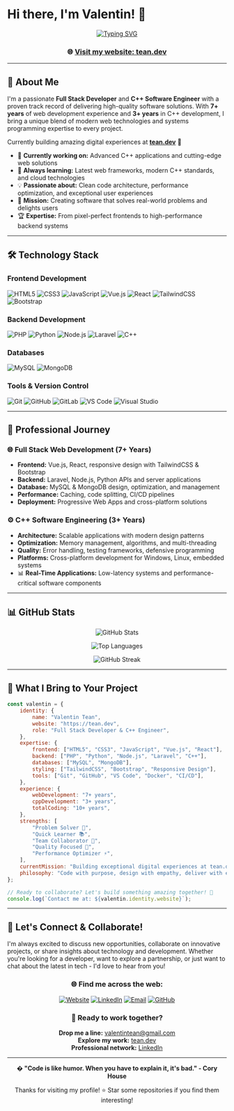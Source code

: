 # Hi there, I'm Valentin! 👋

<div align="center">
  
[![Typing SVG](https://readme-typing-svg.herokuapp.com?font=Fira+Code&pause=1000&color=00D4AA&center=true&vCenter=true&width=500&lines=Full+Stack+Developer;C%2B%2B+Software+Engineer;7%2B+Years+of+Coding+Experience;Building+Digital+Solutions+at+tean.dev)](https://git.io/typing-svg)

### 🌐 [Visit my website: tean.dev](https://tean.dev)

</div>

---

## 🚀 About Me

I'm a passionate **Full Stack Developer** and **C++ Software Engineer** with a proven track record of delivering high-quality software solutions. With **7+ years** of web development experience and **3+ years** in C++ development, I bring a unique blend of modern web technologies and systems programming expertise to every project.

Currently building amazing digital experiences at **[tean.dev](https://tean.dev)** 🌟

-   🔭 **Currently working on:** Advanced C++ applications and cutting-edge web solutions
-   🌱 **Always learning:** Latest web frameworks, modern C++ standards, and cloud technologies
-   💡 **Passionate about:** Clean code architecture, performance optimization, and exceptional user experiences
-   🎯 **Mission:** Creating software that solves real-world problems and delights users
-   🏆 **Expertise:** From pixel-perfect frontends to high-performance backend systems

---

## 🛠️ Technology Stack

### **Frontend Development**

![HTML5](https://img.shields.io/badge/HTML5-E34F26?style=for-the-badge&logo=html5&logoColor=white)
![CSS3](https://img.shields.io/badge/CSS3-1572B6?style=for-the-badge&logo=css3&logoColor=white)
![JavaScript](https://img.shields.io/badge/JavaScript-F7DF1E?style=for-the-badge&logo=javascript&logoColor=black)
![Vue.js](https://img.shields.io/badge/Vue.js-4FC08D?style=for-the-badge&logo=vue.js&logoColor=white)
![React](https://img.shields.io/badge/React-20232A?style=for-the-badge&logo=react&logoColor=61DAFB)
![TailwindCSS](https://img.shields.io/badge/Tailwind_CSS-38B2AC?style=for-the-badge&logo=tailwind-css&logoColor=white)
![Bootstrap](https://img.shields.io/badge/Bootstrap-563D7C?style=for-the-badge&logo=bootstrap&logoColor=white)

### **Backend Development**

![PHP](https://img.shields.io/badge/PHP-777BB4?style=for-the-badge&logo=php&logoColor=white)
![Python](https://img.shields.io/badge/Python-3776AB?style=for-the-badge&logo=python&logoColor=white)
![Node.js](https://img.shields.io/badge/Node.js-43853D?style=for-the-badge&logo=node.js&logoColor=white)
![Laravel](https://img.shields.io/badge/Laravel-FF2D20?style=for-the-badge&logo=laravel&logoColor=white)
![C++](https://img.shields.io/badge/C++-00599C?style=for-the-badge&logo=c%2B%2B&logoColor=white)

### **Databases**

![MySQL](https://img.shields.io/badge/MySQL-00000F?style=for-the-badge&logo=mysql&logoColor=white)
![MongoDB](https://img.shields.io/badge/MongoDB-4EA94B?style=for-the-badge&logo=mongodb&logoColor=white)

### **Tools & Version Control**

![Git](https://img.shields.io/badge/Git-F05032?style=for-the-badge&logo=git&logoColor=white)
![GitHub](https://img.shields.io/badge/GitHub-100000?style=for-the-badge&logo=github&logoColor=white)
![GitLab](https://img.shields.io/badge/GitLab-FCA326?style=for-the-badge&logo=gitlab&logoColor=white)
![VS Code](https://img.shields.io/badge/VS_Code-007ACC?style=for-the-badge&logo=visual-studio-code&logoColor=white)
![Visual Studio](https://img.shields.io/badge/Visual_Studio-5C2D91?style=for-the-badge&logo=visual-studio&logoColor=white)

---

## 💼 Professional Journey

### 🌐 **Full Stack Web Development** (7+ Years)

-   **Frontend:** Vue.js, React, responsive design with TailwindCSS & Bootstrap
-   **Backend:** Laravel, Node.js, Python APIs and server applications
-   **Database:** MySQL & MongoDB design, optimization, and management
-   **Performance:** Caching, code splitting, CI/CD pipelines
-   **Deployment:** Progressive Web Apps and cross-platform solutions

### ⚙️ **C++ Software Engineering** (3+ Years)

-   **Architecture:** Scalable applications with modern design patterns
-   **Optimization:** Memory management, algorithms, and multi-threading
-   **Quality:** Error handling, testing frameworks, defensive programming
-   **Platforms:** Cross-platform development for Windows, Linux, embedded systems
-   📊 **Real-Time Applications:** Low-latency systems and performance-critical software components

---

## 📊 GitHub Stats

<div align="center">
  
![GitHub Stats](https://github-readme-stats.vercel.app/api?username=vtean&show_icons=true&theme=tokyonight&hide_border=true&count_private=true)

![Top Languages](https://github-readme-stats.vercel.app/api/top-langs/?username=vtean&layout=compact&theme=tokyonight&hide_border=true)

![GitHub Streak](https://github-readme-streak-stats.herokuapp.com/?user=vtean&theme=tokyonight&hide_border=true)

</div>

---

## 🌟 What I Bring to Your Project

```javascript
const valentin = {
    identity: {
        name: "Valentin Tean",
        website: "https://tean.dev",
        role: "Full Stack Developer & C++ Engineer",
    },
    expertise: {
        frontend: ["HTML5", "CSS3", "JavaScript", "Vue.js", "React"],
        backend: ["PHP", "Python", "Node.js", "Laravel", "C++"],
        databases: ["MySQL", "MongoDB"],
        styling: ["TailwindCSS", "Bootstrap", "Responsive Design"],
        tools: ["Git", "GitHub", "VS Code", "Docker", "CI/CD"],
    },
    experience: {
        webDevelopment: "7+ years",
        cppDevelopment: "3+ years",
        totalCoding: "10+ years",
    },
    strengths: [
        "Problem Solver 🧩",
        "Quick Learner 📚",
        "Team Collaborator 🤝",
        "Quality Focused 🎯",
        "Performance Optimizer ⚡",
    ],
    currentMission: "Building exceptional digital experiences at tean.dev",
    philosophy: "Code with purpose, design with empathy, deliver with excellence",
};

// Ready to collaborate? Let's build something amazing together! 🚀
console.log(`Contact me at: ${valentin.identity.website}`);
```

---

## 🤝 Let's Connect & Collaborate!

I'm always excited to discuss new opportunities, collaborate on innovative projects, or share insights about technology and development. Whether you're looking for a developer, want to explore a partnership, or just want to chat about the latest in tech - I'd love to hear from you!

<div align="center">

### 🌐 **Find me across the web:**

[![Website](https://img.shields.io/badge/🌐_Website-tean.dev-00D4AA?style=for-the-badge&logo=globe&logoColor=white)](https://tean.dev)
[![LinkedIn](https://img.shields.io/badge/LinkedIn-0077B5?style=for-the-badge&logo=linkedin&logoColor=white)](https://www.linkedin.com/in/vtean/)
[![Email](https://img.shields.io/badge/Email-valentintean@gmail.com-D14836?style=for-the-badge&logo=gmail&logoColor=white)](mailto:valentintean@gmail.com)
[![GitHub](https://img.shields.io/badge/GitHub-100000?style=for-the-badge&logo=github&logoColor=white)](https://github.com/vtean)

### 💼 **Ready to work together?**

**Drop me a line:** [valentintean@gmail.com](mailto:valentintean@gmail.com)  
**Explore my work:** [tean.dev](https://tean.dev)  
**Professional network:** [LinkedIn](https://www.linkedin.com/in/vtean/)

</div>

---

<div align="center">
  
**� "Code is like humor. When you have to explain it, it's bad." - Cory House**

Thanks for visiting my profile! ⭐ Star some repositories if you find them interesting!

</div>

